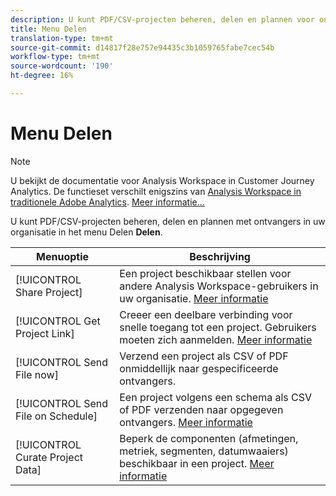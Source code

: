 ```yaml
---
description: U kunt PDF/CSV-projecten beheren, delen en plannen voor ontvangers in uw organisatie.
title: Menu Delen
translation-type: tm+mt
source-git-commit: d14817f28e757e94435c3b1059765fabe7cec54b
workflow-type: tm+mt
source-wordcount: '190'
ht-degree: 16%

---
```



# Menu Delen

>[!NOTE]
>
>U bekijkt de documentatie voor Analysis Workspace in Customer Journey Analytics. De functieset verschilt enigszins van [Analysis Workspace in traditionele Adobe Analytics](https://docs.adobe.com/content/help/en/analytics/analyze/analysis-workspace/home.html). [Meer informatie...](/help/getting-started/cja-aa.md)

U kunt PDF/CSV-projecten beheren, delen en plannen met ontvangers in uw organisatie in het menu Delen **Delen**.

| Menuoptie | Beschrijving |
| --- | --- |
| [!UICONTROL Share Project] | Een project beschikbaar stellen voor andere Analysis Workspace-gebruikers in uw organisatie. [Meer informatie](https://docs.adobe.com/content/help/nl-NL/analytics/analyze/analysis-workspace/curate-share/share-projects.html) |
| [!UICONTROL Get Project Link] | Creeer een deelbare verbinding voor snelle toegang tot een project. Gebruikers moeten zich aanmelden. [Meer informatie](https://docs.adobe.com/content/help/en/analytics/analyze/analysis-workspace/curate-share/shareable-links.html) |
| [!UICONTROL Send File now] | Verzend een project als CSV of PDF onmiddellijk naar gespecificeerde ontvangers. |
| [!UICONTROL Send File on Schedule] | Een project volgens een schema als CSV of PDF verzenden naar opgegeven ontvangers. [Meer informatie](https://docs.adobe.com/content/help/en/analytics/analyze/analysis-workspace/curate-share/t-schedule-report.html) |
| [!UICONTROL Curate Project Data] | Beperk de componenten (afmetingen, metriek, segmenten, datumwaaiers) beschikbaar in een project. [Meer informatie](https://docs.adobe.com/content/help/en/analytics/analyze/analysis-workspace/curate-share/curate.html) |
